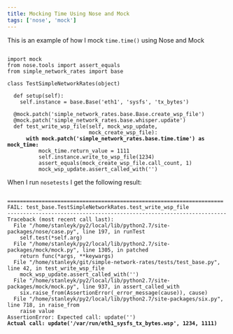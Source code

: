```yaml
---
title: Mocking Time Using Nose and Mock
tags: ['nose', 'mock']
---
```


This is an example of how I mock `time.time()` using Nose and Mock

<pre><code>
import mock
from nose.tools import assert_equals
from simple_network_rates import base

class TestSimpleNetworkRates(object)

  def setup(self):
    self.instance = base.Base('eth1', 'sysfs', 'tx_bytes')

  @mock.patch('simple_network_rates.base.Base.create_wsp_file')
  @mock.patch('simple_network_rates.base.whisper.update')
  def test_write_wsp_file(self, mock_wsp_update,
                          mock_create_wsp_file):
      <strong>with mock.patch('simple_network_rates.base.time.time') as mock_time:</strong>
          mock_time.return_value = 1111
          self.instance.write_to_wsp_file(1234)
          assert_equals(mock_create_wsp_file.call_count, 1)
          mock_wsp_update.assert_called_with('')
</code></pre>

When I run `nosetests` I get the following result:

<pre><code>
=====================================================================
FAIL: test_base.TestSimpleNetworkRates.test_write_wsp_file
----------------------------------------------------------------------
Traceback (most recent call last):
  File "/home/stanleyk/py2/local/lib/python2.7/site-packages/nose/case.py", line 197, in runTest
    self.test(*self.arg)
  File "/home/stanleyk/py2/local/lib/python2.7/site-packages/mock/mock.py", line 1305, in patched
    return func(*args, **keywargs)
  File "/home/stanleyk/git/simple-network-rates/tests/test_base.py", line 42, in test_write_wsp_file
    mock_wsp_update.assert_called_with('')
  File "/home/stanleyk/py2/local/lib/python2.7/site-packages/mock/mock.py", line 937, in assert_called_with
    six.raise_from(AssertionError(_error_message(cause)), cause)
  File "/home/stanleyk/py2/local/lib/python2.7/site-packages/six.py", line 718, in raise_from
    raise value
AssertionError: Expected call: update('')
<strong>Actual call: update('/var/run/eth1_sysfs_tx_bytes.wsp', 1234, 1111)</strong>
</code></pre>
